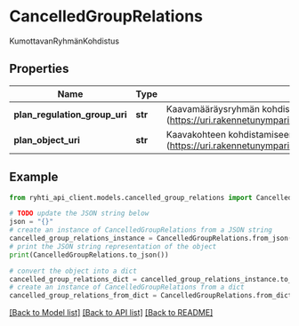 # CancelledGroupRelations

KumottavanRyhmänKohdistus

## Properties

Name | Type | Description | Notes
------------ | ------------- | ------------- | -------------
**plan_regulation_group_uri** | **str** | Kaavamääräysryhmän kohdistamiseen käytettävä tunnus URI-muodossa (https://uri.rakennetunymparistontietojarjestelma.fi/planregulationgroup/{planRegulationGroupKey}) | 
**plan_object_uri** | **str** | Kaavakohteen kohdistamiseen käytettävä tunnus URI-muodossa (https://uri.rakennetunymparistontietojarjestelma.fi/planobject/{planObjectKey}) | 

## Example

```python
from ryhti_api_client.models.cancelled_group_relations import CancelledGroupRelations

# TODO update the JSON string below
json = "{}"
# create an instance of CancelledGroupRelations from a JSON string
cancelled_group_relations_instance = CancelledGroupRelations.from_json(json)
# print the JSON string representation of the object
print(CancelledGroupRelations.to_json())

# convert the object into a dict
cancelled_group_relations_dict = cancelled_group_relations_instance.to_dict()
# create an instance of CancelledGroupRelations from a dict
cancelled_group_relations_from_dict = CancelledGroupRelations.from_dict(cancelled_group_relations_dict)
```
[[Back to Model list]](../README.md#documentation-for-models) [[Back to API list]](../README.md#documentation-for-api-endpoints) [[Back to README]](../README.md)


